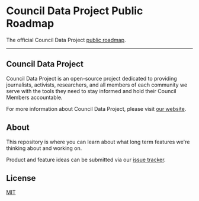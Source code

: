 # Council Data Project Public Roadmap

The official Council Data Project [public roadmap](https://github.com/CouncilDataProject/cdp-roadmap/issues).

---

## Council Data Project

Council Data Project is an open-source project dedicated to providing journalists, activists, researchers, and all members of each community we serve with the tools they need to stay informed and hold their Council Members accountable.

For more information about Council Data Project, please visit [our website](https://councildataproject.org/).

## About

This repository is where you can learn about what long term features we're thinking about and working on.

Product and feature ideas can be submitted via our [issue tracker](https://github.com/CouncilDataProject/cdp-roadmap/issues/new).

## License

[MIT](./LICENSE)
